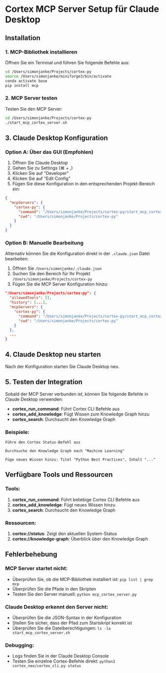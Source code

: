 # Cortex MCP Server Setup für Claude Desktop

## Installation

### 1. MCP-Bibliothek installieren

Öffnen Sie ein Terminal und führen Sie folgende Befehle aus:

```bash
cd /Users/simonjanke/Projects/cortex-py
source /Users/simonjanke/miniforge3/bin/activate
conda activate base
pip install mcp
```

### 2. MCP Server testen

Testen Sie den MCP Server:

```bash
cd /Users/simonjanke/Projects/cortex-py
./start_mcp_cortex_server.sh
```

## 3. Claude Desktop Konfiguration

### Option A: Über das GUI (Empfohlen)

1. Öffnen Sie Claude Desktop
2. Gehen Sie zu Settings (⌘ + ,)
3. Klicken Sie auf "Developer"
4. Klicken Sie auf "Edit Config"
5. Fügen Sie diese Konfiguration in den entsprechenden Projekt-Bereich ein:

```json
{
  "mcpServers": {
    "cortex-py": {
      "command": "/Users/simonjanke/Projects/cortex-py/start_mcp_cortex_server.sh",
      "cwd": "/Users/simonjanke/Projects/cortex-py"
    }
  }
}
```

### Option B: Manuelle Bearbeitung

Alternativ können Sie die Konfiguration direkt in der `.claude.json` Datei bearbeiten:

1. Öffnen Sie `/Users/simonjanke/.claude.json`
2. Suchen Sie den Bereich für Ihr Projekt `/Users/simonjanke/Projects/cortex-py`
3. Fügen Sie die MCP Server Konfiguration hinzu:

```json
"/Users/simonjanke/Projects/cortex-py": {
  "allowedTools": [],
  "history": [...],
  "mcpServers": {
    "cortex-py": {
      "command": "/Users/simonjanke/Projects/cortex-py/start_mcp_cortex_server.sh",
      "cwd": "/Users/simonjanke/Projects/cortex-py"
    }
  },
  ...
}
```

## 4. Claude Desktop neu starten

Nach der Konfiguration starten Sie Claude Desktop neu.

## 5. Testen der Integration

Sobald der MCP Server verbunden ist, können Sie folgende Befehle in Claude Desktop verwenden:

- **cortex_run_command**: Führt Cortex CLI Befehle aus
- **cortex_add_knowledge**: Fügt Wissen zum Knowledge Graph hinzu  
- **cortex_search**: Durchsucht den Knowledge Graph

### Beispiele:

```
Führe den Cortex Status-Befehl aus
```

```
Durchsuche den Knowledge Graph nach "Machine Learning"
```

```
Füge neues Wissen hinzu: Titel "Python Best Practices", Inhalt "..."
```

## Verfügbare Tools und Ressourcen

### Tools:
1. **cortex_run_command**: Führt beliebige Cortex CLI Befehle aus
2. **cortex_add_knowledge**: Fügt neues Wissen hinzu
3. **cortex_search**: Durchsucht den Knowledge Graph

### Ressourcen:
1. **cortex://status**: Zeigt den aktuellen System-Status
2. **cortex://knowledge-graph**: Überblick über den Knowledge Graph

## Fehlerbehebung

### MCP Server startet nicht:
- Überprüfen Sie, ob die MCP-Bibliothek installiert ist: `pip list | grep mcp`
- Überprüfen Sie die Pfade in den Skripten
- Testen Sie den Server manuell: `python mcp_cortex_server.py`

### Claude Desktop erkennt den Server nicht:
- Überprüfen Sie die JSON-Syntax in der Konfiguration
- Stellen Sie sicher, dass der Pfad zum Startskript korrekt ist
- Überprüfen Sie die Dateiberechtigungen: `ls -la start_mcp_cortex_server.sh`

### Debugging:
- Logs finden Sie in der Claude Desktop Console
- Testen Sie einzelne Cortex-Befehle direkt: `python3 cortex_neo/cortex_cli.py status`
